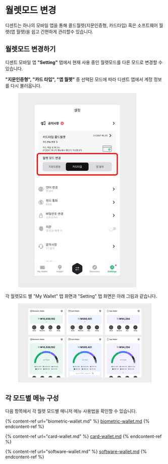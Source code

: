 # 월렛모드 변경

디센트는 하나의 모바일 앱을 통해 콜드월렛(지문인증형, 카드타입) 혹은 소프트웨어 월렛(앱 월렛)을 쉽고 간편하게 관리할수 있습니다.

## 월렛모드 변경하기 <a href="#wallet-mode" id="wallet-mode"></a>

디센트 모바일 앱 **"Setting"** 탭에서 현재 사용 중인 월렛모드를 다른 모드로 변경할 수 있습니다.

**"지문인증형", "카드 타입", "앱 월렛"** 중 선택된 모드에 따라 디센트 앱에서 계정 정보를 다시 불러옵니다.



<figure><img src="../../../.gitbook/assets/1 (20).jpg" alt="" width="376"><figcaption></figcaption></figure>

각 월렛모드 별 "My Wallet" 탭 화면과 "Setting" 탭 화면은 아래 그림과 같습니다.

<figure><img src="../../../.gitbook/assets/2.jpg" alt=""><figcaption></figcaption></figure>

## 각 모드별 메뉴 구성 <a href="#menu-composition-for-each-mode" id="menu-composition-for-each-mode"></a>

다음 항목에서 각 월렛 모드별 매니저 메뉴 사용법을 확인할 수 있습니다.

{% content-ref url="biometric-wallet.md" %}
[biometric-wallet.md](biometric-wallet.md)
{% endcontent-ref %}

{% content-ref url="card-wallet.md" %}
[card-wallet.md](card-wallet.md)
{% endcontent-ref %}

{% content-ref url="software-wallet.md" %}
[software-wallet.md](software-wallet.md)
{% endcontent-ref %}

